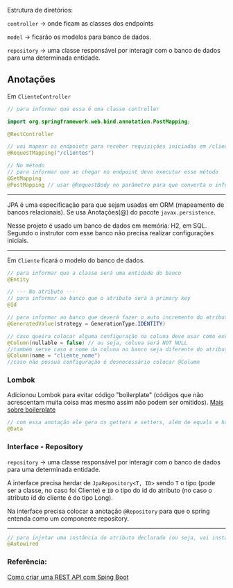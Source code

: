 Estrutura de diretórios:

`controller` -> onde ficam as classes dos endpoints

`model` -> ficarão os modelos para banco de dados.

`repository` -> uma classe responsável por interagir com o banco de dados para uma determinada entidade.


## Anotações 

Em `ClienteController`

```java
// para informar que essa é uma classe controller

import org.springframework.web.bind.annotation.PostMapping;

@RestController

// vai mapear os endpoints para receber requisições iniciadas em /clientes
@RequestMapping("/clientes")

// No método
// para informar que ao chegar no endpoint deve executar esse método
@GetMapping
@PostMapping // usar @RequestBody no parâmetro para que converta o informado no body para objeto java.
```
---

JPA é uma especificação para que sejam usadas em ORM (mapeamento de bancos relacionais). Se usa Anotações(@) do pacote `javax.persistence`.

Nesse projeto é usado um banco de dados em memória: H2, em SQL. Segundo o instrutor com esse banco não precisa realizar configurações iniciais.


---
Em `Cliente` ficará o modelo do banco de dados.

```java
// para informar que a classe será uma entidade do banco
@Entity

// --- No atributo ---
// para informar ao banco que o atributo será a primary key
@Id

// para informar ao banco que deverá fazer o auto incremento do atributo (no caso, id).
@GeneratedValue(strategy = GenerationType.IDENTITY)

// caso queira colocar alguma configuração na coluna deve usar como exemplo:
@Column(nullable = false) // ou seja, coluna será NOT NULL
//também serve caso o nome da coluna no banco seja diferente do atributo em java
@Column(name = "cliente_nome")
//caso não possua configuração é desnecessário colocar @Column

```
### Lombok
Adicionou Lombok para evitar código "boilerplate" (códigos que não acrescentam muita coisa mas mesmo assim não podem ser omitidos). [Mais sobre boilerplate](https://pt.stackoverflow.com/questions/10575/o-que-%C3%A9-boilerplate-code)

```Java
// com essa anotação ele gera os getters e setters, além de equals e hashcode. (mas não fica no código da classe)
@Data 
```

### Interface - Repository
`repository` -> uma classe responsável por interagir com o banco de dados para uma determinada entidade.

A interface precisa herdar de `JpaRepository<T, ID>` sendo `T` o tipo (pode ser a classe, no caso foi Cliente) e `ID` o tipo do id do atributo (no caso o atributo id do cliente é do tipo Long).

Na interface precisa colocar a anotação `@Repository` para que o spring entenda como um componente repository.

---
```java
// para injetar uma instância do atributo declarado (ou seja, vai instanciar).
@Autowired
```

### Referência:
[Como criar uma REST API com Sping Boot](https://www.youtube.com/watch?v=9GWK9A79tEc)